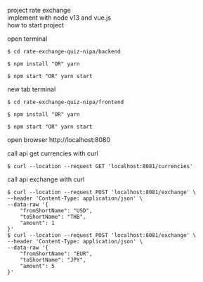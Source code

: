 project rate exchange   
implement with node v13 and vue.js  
how to start project   
  
open terminal   
```
$ cd rate-exchange-quiz-nipa/backend
```
```
$ npm install "OR" yarn
```
```
$ npm start "OR" yarn start
```
new tab terminal   
```
$ cd rate-exchange-quiz-nipa/frontend
```
```
$ npm install "OR" yarn
```
```
$ npm start "OR" yarn start
```
open browser http://localhost:8080
  
call api get currencies with curl   
```
$ curl --location --request GET 'localhost:8081/currencies'
```
  
call api exchange with curl   
```
$ curl --location --request POST 'localhost:8081/exchange' \
--header 'Content-Type: application/json' \
--data-raw '{
	"fromShortName": "USD",
	"toShortName": "THB",
	"amount": 1
}'
$ curl --location --request POST 'localhost:8081/exchange' \
--header 'Content-Type: application/json' \
--data-raw '{
	"fromShortName": "EUR",
	"toShortName": "JPY",
	"amount": 5
}'
```
